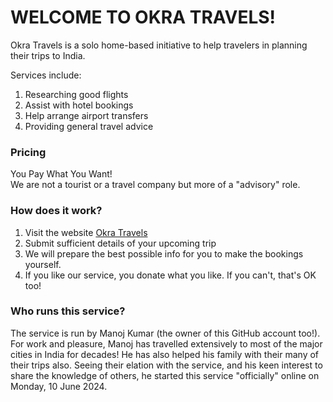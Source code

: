 # WELCOME TO OKRA TRAVELS!

Okra Travels is a solo home-based initiative to help travelers in planning their trips to India.

Services include:
1. Researching good flights
2. Assist with hotel bookings
3. Help arrange airport transfers
4. Providing general travel advice

### Pricing
You Pay What You Want!  
We are not a tourist or a travel company but more of a "advisory" role.

### How does it work?
1. Visit the website [Okra Travels](https://okratravels.com.au)
2. Submit sufficient details of your upcoming trip
3. We will prepare the best possible info for you to make the bookings yourself.
4. If you like our service, you donate what you like. If you can't, that's OK too!

### Who runs this service?
The service is run by Manoj Kumar (the owner of this GitHub account too!). For work and pleasure, Manoj has travelled extensively to most of the major cities in India for decades! He has also helped his family with their many of their trips also. Seeing their elation with the service, and his keen interest to share the knowledge of others, he started this service "officially" online on Monday, 10 June 2024.
